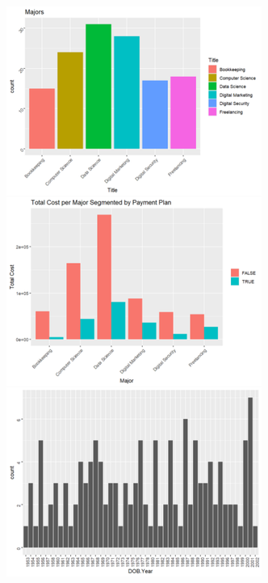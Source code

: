 ![Alt text](images/majors.png)
![Alt text](images/589475f6-7cb2-49e0-8bd0-a105fc8f717b.png)
![Alt text](images/5c1272fe-60ba-4d5a-ac30-c808f5d2c8f7.png)
